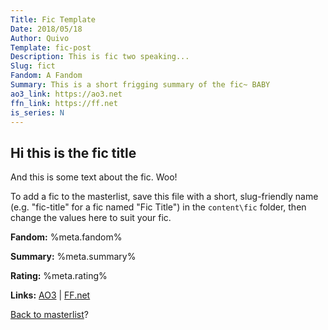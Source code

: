 ```yaml
---
Title: Fic Template
Date: 2018/05/18
Author: Quivo
Template: fic-post
Description: This is fic two speaking...
Slug: fict
Fandom: A Fandom
Summary: This is a short frigging summary of the fic~ BABY
ao3_link: https://ao3.net
ffn_link: https://ff.net
is_series: N
---
```


## Hi this is the fic title

And this is some text about the fic. Woo!

To add a fic to the masterlist, save this file with a short, slug-friendly name (e.g. "fic-title" for a fic named "Fic Title") in the `content\fic` folder, then change the values here to suit your fic. 

<span class="fic-meta">

**Fandom:** %meta.fandom%

**Summary:** %meta.summary%

**Rating:** %meta.rating%

**Links:**
[AO3](%meta.ao3_link%) | [FF.net](%meta.ffn_link%)

</span>

[Back to masterlist][masterlist]?

[masterlist]: %base_url%/ficlist "Go back to fic masterlist"
